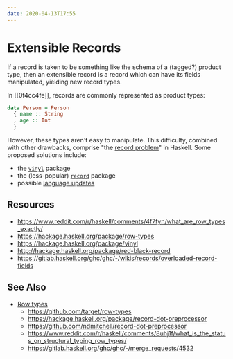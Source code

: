 ```yaml
---
date: 2020-04-13T17:55
---
```


# Extensible Records

If a record is taken to be something like the schema of a (tagged?)
product type, then an extensible record is a record which can have
its fields manipulated, yielding new record types.

In [[0f4cc4fe]], records are commonly represented as product types:

```haskell
data Person = Person
  { name :: String
  , age :: Int
  }
```

However, these types aren't easy to manipulate. This difficulty, combined with
other drawbacks, comprise "the [record problem]" in Haskell. Some proposed
solutions include:

- the [`vinyl`][vinyl] package
- the (less-popular) [`record`][record] package
- possible [language updates]

[record problem]: https://bloggablea.wordpress.com/2007/04/24/haskell-records-considered-grungy
[vinyl]: https://hackage.haskell.org/package/vinyl
[record]: https://hackage.haskell.org/package/record
[language updates]: https://gitlab.haskell.org/ghc/ghc/-/wikis/extensible-records

## Resources
- https://www.reddit.com/r/haskell/comments/4f7fyn/what_are_row_types_exactly/
- https://hackage.haskell.org/package/row-types
- https://hackage.haskell.org/package/vinyl
- http://hackage.haskell.org/package/red-black-record
- https://gitlab.haskell.org/ghc/ghc/-/wikis/records/overloaded-record-fields

## See Also

- [Row types](TODO)
  - https://github.com/target/row-types
  - https://hackage.haskell.org/package/record-dot-preprocessor
  - https://github.com/ndmitchell/record-dot-preprocessor
  - https://www.reddit.com/r/haskell/comments/8uhj1f/what_is_the_status_on_structural_typing_row_types/
  - https://gitlab.haskell.org/ghc/ghc/-/merge_requests/4532
